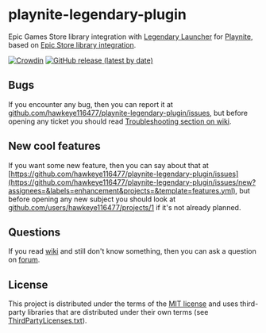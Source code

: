 # playnite-legendary-plugin
Epic Games Store library integration with [Legendary Launcher](https://github.com/derrod/legendary#prebuilt-standalone-binary-windows-macos-and-linux) for [Playnite](https://github.com/JosefNemec/Playnite), based on [Epic Store library integration](https://github.com/JosefNemec/PlayniteExtensions/tree/master/source/Libraries/EpicLibrary).

[![Crowdin](https://badges.crowdin.net/playnite-legendary-plugin/localized.svg)](https://crowdin.com/project/playnite-legendary-plugin)
[![GitHub release (latest by date)](https://img.shields.io/github/downloads/hawkeye116477/playnite-legendary-plugin/latest/total)](https://github.com/hawkeye116477/playnite-legendary-plugin/releases/latest)

## **Bugs**
If you encounter any bug, then you can report it at [github.com/hawkeye116477/playnite-legendary-plugin/issues](https://github.com/hawkeye116477/playnite-legendary-plugin/issues), but before opening any ticket you should read [Troubleshooting section on wiki](https://github.com/hawkeye116477/playnite-legendary-plugin/wiki/Troubleshooting).

## **New cool features**
If you want some new feature, then you can say about that at [https://github.com/hawkeye116477/playnite-legendary-plugin/issues](https://github.com/hawkeye116477/playnite-legendary-plugin/issues/new?assignees=&labels=enhancement&projects=&template=features.yml), but before opening any new subject you should look at [github.com/users/hawkeye116477/projects/1](https://github.com/users/hawkeye116477/projects/1) if it's not already planned.

## **Questions**
If you read [wiki](https://github.com/hawkeye116477/playnite-legendary-plugin/wiki) and still don't know something, then you can ask a question on [forum](https://github.com/hawkeye116477/playnite-legendary-plugin/discussions).

## **License**
This project is distributed under the terms of the [MIT license](/LICENSE) and uses third-party libraries that are distributed under their own terms (see [ThirdPartyLicenses.txt](/ThirdPartyLicenses.txt)).
